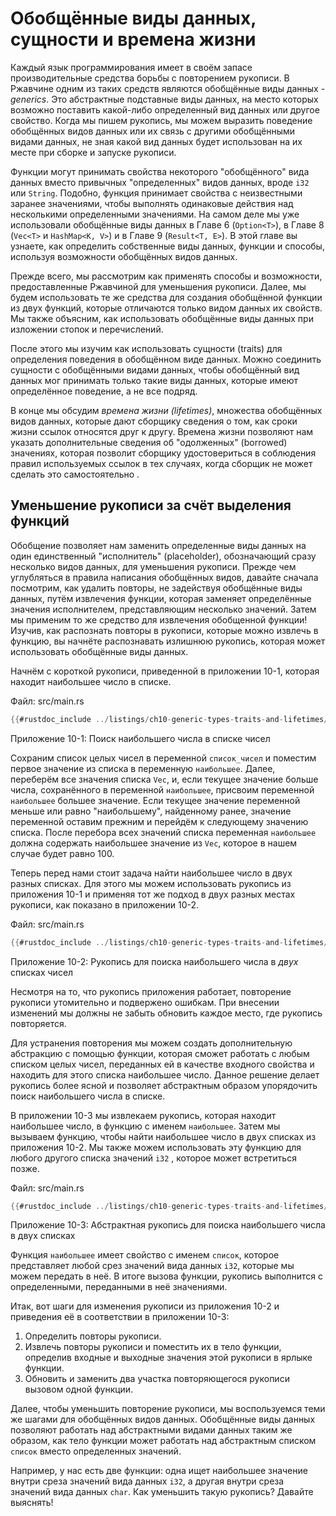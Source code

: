 # Обобщённые виды данных, сущности и времена жизни

Каждый язык программирования имеет в своём запасе производительные средства борьбы с повторением рукописи. В Ржавчине одним из таких средств являются обобщённые виды данных - *generics*. Это абстрактные подставные виды данных, на место которых возможно поставить какой-либо определенный вид данных или другое свойство. Когда мы пишем рукопись, мы можем выразить поведение обобщённых видов данных или их связь с другими обобщёнными видами данных, не зная какой вид данных будет использован на их месте при сборке и запуске рукописи.

Функции могут принимать свойства некоторого "обобщённого" вида данных вместо привычных "определенных" видов данных, вроде `i32` или `String`. Подобно, функция принимает свойства с неизвестными заранее значениями, чтобы выполнять одинаковые действия над несколькими определенными значениями. На самом деле мы уже использовали обобщённые виды данных в Главе 6 (`Option<T>`), в Главе 8 (`Vec<T>` и `HashMap<K, V>`) и в Главе 9 (`Result<T, E>`). В этой главе вы узнаете, как определить собственные виды данных, функции и способы, используя возможности обобщённых видов данных.

Прежде всего, мы рассмотрим как применять способы и возможности, предоставленные Ржавчиной для уменьшения рукописи. Далее, мы будем использовать те же средства для создания обобщённой функции из двух функций, которые отличаются только видом данных их свойств. Мы также объясним, как использовать обобщённые виды данных при изложении стопок и перечислений.

После этого мы изучим как использовать сущности (traits) для определения поведения в обобщённом виде данных. Можно соединить сущности с обобщёнными видами данных, чтобы обобщённый вид данных мог принимать только такие виды данных, которые имеют определённое поведение, а не все подряд.

В конце мы обсудим *времена жизни (lifetimes)*, множества обобщённых видов данных, которые дают сборщику сведения о том, как сроки жизни ссылок относятся друг к другу. Времена жизни позволяют нам указать дополнительные сведения об "одолженных" (borrowed) значениях, которая позволит сборщику удостовериться в соблюдения правил используемых ссылок в тех случаях, когда сборщик не может сделать это самостоятельно .

## Уменьшение рукописи за счёт выделения функций

Обобщение позволяет нам заменить определенные виды данных на один единственный "исполнитель" (placeholder), обозначающий сразу несколько видов данных, для уменьшения рукописи. Прежде чем углубляться в правила написания обобщённых видов, давайте сначала посмотрим, как удалить повторы, не задействуя обобщённые виды данных, путём извлечения функции, которая заменяет определённые значения исполнителем, представляющим несколько значений. Затем мы применим то же средство для извлечения обобщенной функции! Изучив, как распознать повторы в рукописи, которые можно извлечь в функцию, вы начнёте распознавать излишнюю рукопись, которая может использовать обобщённые виды данных.

Начнём с короткой рукописи, приведенной в приложении 10-1, которая находит наибольшее число в списке.

<span class="filename">Файл: src/main.rs</span>

```rust
{{#rustdoc_include ../listings/ch10-generic-types-traits-and-lifetimes/listing-10-01/src/main.rs:here}}
```

<span class="caption">Приложение 10-1: Поиск наибольшего числа в списке чисел</span>

Сохраним список целых чисел в переменной `список_чисел` и поместим первое значение из списка в переменную `наибольшее`. Далее, переберём все значения списка `Vec`, и, если текущее значение больше числа, сохранённого в переменной `наибольшее`, присвоим переменной `наибольшее` большее значение. Если текущее значение переменной меньше или равно "наибольшему", найденному ранее, значение переменной оставим прежним и перейдём к следующему значению списка. После перебора всех значений списка переменная `наибольшее` должна содержать наибольшее значение из `Vec`, которое в нашем случае будет равно 100.

Теперь перед нами стоит задача найти наибольшее число в двух разных списках. Для этого мы можем использовать рукопись из приложения 10-1 и применяя тот же подход в двух разных местах рукописи, как показано в приложении 10-2.

<span class="filename">Файл: src/main.rs</span>

```rust
{{#rustdoc_include ../listings/ch10-generic-types-traits-and-lifetimes/listing-10-02/src/main.rs}}
```

<span class="caption">Приложение 10-2: Рукопись для поиска наибольшего числа в <em>двух</em> списках чисел</span>

Несмотря на то, что рукопись приложения работает, повторение рукописи утомительно и подвержено ошибкам. При внесении изменений мы должны не забыть обновить каждое место, где рукопись повторяется.

Для устранения повторения мы можем создать дополнительную абстракцию с помощью функции, которая сможет работать с любым списком целых чисел, переданных ей в качестве входного свойства и находить для этого списка наибольшее число. Данное решение делает рукопись более ясной и позволяет абстрактным образом упорядочить поиск наибольшего числа в списке.

В приложении 10-3 мы извлекаем рукопись, которая находит наибольшее число, в функцию с именем  `наибольшее`. Затем мы вызываем функцию, чтобы найти наибольшее число в двух списках из приложения 10-2. Мы также можем использовать эту функцию для любого другого списка значений `i32` , которое может встретиться позже.

<span class="filename">Файл: src/main.rs</span>

```rust
{{#rustdoc_include ../listings/ch10-generic-types-traits-and-lifetimes/listing-10-03/src/main.rs:here}}
```

<span class="caption">Приложение 10-3: Абстрактная рукопись для поиска наибольшего числа в двух списках</span>

Функция `наибольшее` имеет свойство с именем `список`, которое представляет любой срез значений вида данных `i32`, которые мы можем передать в неё. В итоге вызова функции, рукопись выполнится с определенными, переданными в неё значениями.

Итак, вот шаги для изменения рукописи из приложения 10-2 и приведения её в соответствии в приложении 10-3:

1. Определить повторы рукописи.
2. Извлечь повторы рукописи и поместить их в тело функции, определив входные и выходные значения этой рукописи в ярлыке функции.
3. Обновить и заменить два участка повторяющегося рукописи вызовом одной функции.

Далее, чтобы уменьшить повторение рукописи, мы воспользуемся теми же шагами для обобщённых видов данных. Обобщённые виды данных позволяют работать над абстрактными видами данных таким же образом, как тело функции может работать над абстрактным списком `список` вместо определенных значений.

Например, у нас есть две функции: одна ищет наибольшее значение внутри среза значений вида данных `i32`, а другая внутри среза значений вида данных `char`. Как уменьшить такую рукопись? Давайте выяснять!


